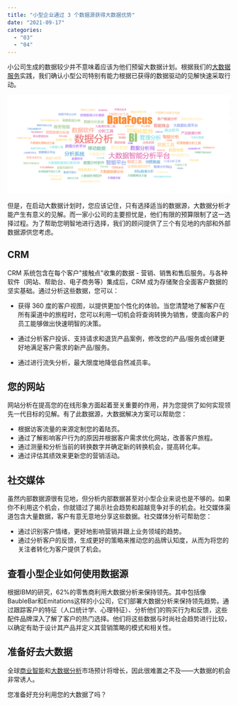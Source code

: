 ```yaml
---
title: "小型企业通过 3 个数据源获得大数据优势"
date: "2021-09-17"
categories: 
  - "03"
  - "04"
---
```


小公司生成的数据较少并不意味着应该为他们预留大数据计划。根据我们的[大数据服务](https://www.datafocus.ai/)实践，我们确认小型公司特别有能力根据已获得的数据驱动的见解快速采取行动。

![84e38ca78515.png](images/84e38ca78515-png.png)

但是，在启动大数据计划时，您应该记住，只有选择适当的数据源，大数据分析才能产生有意义的见解。而一家小公司的主要担忧是，他们有限的预算限制了这一选择过程。为了帮助您明智地进行选择，我们的顾问提供了三个有见地的内部和外部数据源供您考虑。

## CRM

CRM 系统包含在每个客户"接触点"收集的数据 - 营销、销售和售后服务。与各种软件（网站、帮助台、电子商务等）集成后，CRM 成为存储聚合全面客户数据的坚实基础。通过分析这些数据，您可以：

- 获得 360 度的客户视图，以提供更加个性化的体验。当您清楚地了解客户在所有渠道中的旅程时，您可以利用一切机会将查询转换为销售，使面向客户的员工能够做出快速明智的决策。
- 通过分析客户投诉、支持请求和退货产品案例，修改您的产品/服务或创建更好地满足客户需求的新产品/服务。

- 通过进行流失分析，最大限度地降低自然减员率。

## 您的网站

网站分析在提高您的在线形象方面起着至关重要的作用，并为您提供了如何实现领先一代目标的见解。有了此数据源，大数据解决方案可以帮助您：

- 根据访客流量的来源定制您的着陆页。
- 通过了解影响客户行为的原因并根据客户需求优化网站，改善客户旅程。
- 通过测量和分析当前的转换数字并确定新的转换机会，提高转化率。
- 通过评估其绩效来更新您的营销活动。

## 社交媒体

虽然内部数据源很有见地，但分析内部数据甚至对小型企业来说也是不够的。如果你不利用这个机会，你就错过了揭示社会趋势和超越竞争对手的机会。社交媒体渠道包含大量数据，客户有意无意地分享这些数据。社交媒体分析可帮助您：

- 通过识别客户情绪，更好地影响营销并跟上业务领域的趋势。
- 通过分析客户的反馈，生成更好的策略来推动您的品牌认知度，从而为将您的关注者转化为客户提供了机会。

## 查看小型企业如何使用数据源

根据IBM的研究，62%的零售商利用大数据分析来保持领先。其中包括像BaubleBar和Emitations这样的小公司，它们部署大数据分析来保持领先趋势。通过跟踪客户的特征（人口统计学、心理特征）、分析他们的购买行为和反馈，这些配件品牌深入了解了客户的热门选择。他们将这些数据与时尚社会趋势进行比较，以确定有助于设计其产品并定义其营销策略的模式和相关性。

## 准备好去大数据

全球[商业智能](https://www.datafocus.ai/)和[大数据分析](https://www.datafocus.ai/)市场预计将增长，因此很难置之不及——大数据的机会非常诱人。

您准备好充分利用您的大数据了吗？
